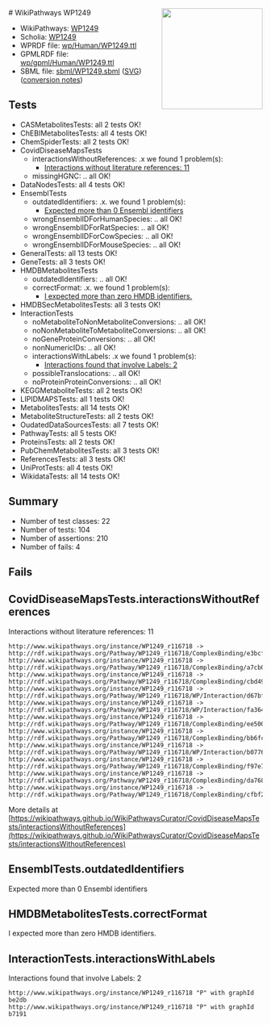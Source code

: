 <img style="float: right; width: 200px" src="../logo.png" />
# WikiPathways WP1249

* WikiPathways: [WP1249](https://identifiers.org/wikipathways:WP1249)
* Scholia: [WP1249](https://scholia.toolforge.org/wikipathways/WP1249)
* WPRDF file: [wp/Human/WP1249.ttl](../wp/Human/WP1249.ttl)
* GPMLRDF file: [wp/gpml/Human/WP1249.ttl](../wp/gpml/Human/WP1249.ttl)
* SBML file: [sbml/WP1249.sbml](../sbml/WP1249.sbml) ([SVG](../sbml/WP1249.svg)) ([conversion notes](../sbml/WP1249.txt))

## Tests
* CASMetabolitesTests: all 2 tests OK!
* ChEBIMetabolitesTests: all 4 tests OK!
* ChemSpiderTests: all 2 tests OK!
* CovidDiseaseMapsTests
    * interactionsWithoutReferences: .x we found 1 problem(s):
        * [Interactions without literature references: 11](#9701cce2)
    * missingHGNC: .. all OK!
* DataNodesTests: all 4 tests OK!
* EnsemblTests
    * outdatedIdentifiers: .x. we found 1 problem(s):
        * [Expected more than 0 Ensembl identifiers](#f44398b7)
    * wrongEnsemblIDForHumanSpecies: .. all OK!
    * wrongEnsemblIDForRatSpecies: .. all OK!
    * wrongEnsemblIDForCowSpecies: .. all OK!
    * wrongEnsemblIDForMouseSpecies: .. all OK!
* GeneralTests: all 13 tests OK!
* GeneTests: all 3 tests OK!
* HMDBMetabolitesTests
    * outdatedIdentifiers: .. all OK!
    * correctFormat: .x. we found 1 problem(s):
        * [I expected more than zero HMDB identifiers.](#ad154c1e)
* HMDBSecMetabolitesTests: all 3 tests OK!
* InteractionTests
    * noMetaboliteToNonMetaboliteConversions: .. all OK!
    * noNonMetaboliteToMetaboliteConversions: .. all OK!
    * noGeneProteinConversions: .. all OK!
    * nonNumericIDs: .. all OK!
    * interactionsWithLabels: .x we found 1 problem(s):
        * [Interactions found that involve Labels: 2](#630d2679)
    * possibleTranslocations: .. all OK!
    * noProteinProteinConversions: .. all OK!
* KEGGMetaboliteTests: all 2 tests OK!
* LIPIDMAPSTests: all 1 tests OK!
* MetabolitesTests: all 14 tests OK!
* MetaboliteStructureTests: all 2 tests OK!
* OudatedDataSourcesTests: all 7 tests OK!
* PathwayTests: all 5 tests OK!
* ProteinsTests: all 2 tests OK!
* PubChemMetabolitesTests: all 3 tests OK!
* ReferencesTests: all 3 tests OK!
* UniProtTests: all 4 tests OK!
* WikidataTests: all 14 tests OK!


## Summary

* Number of test classes: 22
* Number of tests: 104
* Number of assertions: 210
* Number of fails: 4

## Fails

<a name="9701cce2" />

## CovidDiseaseMapsTests.interactionsWithoutReferences

Interactions without literature references: 11
```
http://www.wikipathways.org/instance/WP1249_r116718 -> http://rdf.wikipathways.org/Pathway/WP1249_r116718/ComplexBinding/e3bcf
http://www.wikipathways.org/instance/WP1249_r116718 -> http://rdf.wikipathways.org/Pathway/WP1249_r116718/ComplexBinding/a7cb0
http://www.wikipathways.org/instance/WP1249_r116718 -> http://rdf.wikipathways.org/Pathway/WP1249_r116718/ComplexBinding/cbd49
http://www.wikipathways.org/instance/WP1249_r116718 -> http://rdf.wikipathways.org/Pathway/WP1249_r116718/WP/Interaction/d67bf
http://www.wikipathways.org/instance/WP1249_r116718 -> http://rdf.wikipathways.org/Pathway/WP1249_r116718/WP/Interaction/fa364
http://www.wikipathways.org/instance/WP1249_r116718 -> http://rdf.wikipathways.org/Pathway/WP1249_r116718/ComplexBinding/ee500
http://www.wikipathways.org/instance/WP1249_r116718 -> http://rdf.wikipathways.org/Pathway/WP1249_r116718/ComplexBinding/bb6fc
http://www.wikipathways.org/instance/WP1249_r116718 -> http://rdf.wikipathways.org/Pathway/WP1249_r116718/WP/Interaction/b0776
http://www.wikipathways.org/instance/WP1249_r116718 -> http://rdf.wikipathways.org/Pathway/WP1249_r116718/ComplexBinding/f97e7
http://www.wikipathways.org/instance/WP1249_r116718 -> http://rdf.wikipathways.org/Pathway/WP1249_r116718/ComplexBinding/da768
http://www.wikipathways.org/instance/WP1249_r116718 -> http://rdf.wikipathways.org/Pathway/WP1249_r116718/ComplexBinding/cfbf2
```

More details at [https://wikipathways.github.io/WikiPathwaysCurator/CovidDiseaseMapsTests/interactionsWithoutReferences](https://wikipathways.github.io/WikiPathwaysCurator/CovidDiseaseMapsTests/interactionsWithoutReferences)

<a name="f44398b7" />

## EnsemblTests.outdatedIdentifiers

Expected more than 0 Ensembl identifiers
<a name="ad154c1e" />

## HMDBMetabolitesTests.correctFormat

I expected more than zero HMDB identifiers.
<a name="630d2679" />

## InteractionTests.interactionsWithLabels

Interactions found that involve Labels: 2
```
http://www.wikipathways.org/instance/WP1249_r116718 "P" with graphId be2db
http://www.wikipathways.org/instance/WP1249_r116718 "P" with graphId b7191
```

